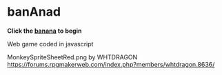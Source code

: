 # banAnad
**Click the [banana](https://bananad.000webhostapp.com/) to begin**

Web game coded in javascript

MonkeySpriteSheetRed.png by WHTDRAGON https://forums.rpgmakerweb.com/index.php?members/whtdragon.8636/


